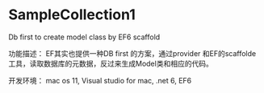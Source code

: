 # SampleCollection1
 Db first to create model class by EF6 scaffold

功能描述： EF其实也提供一种DB first 的方案，通过provider 和EF的scaffolde工具，读取数据库的元数据，反过来生成Model类和相应的代码。

开发环境： mac os 11, Visual studio for mac, .net 6, EF6

